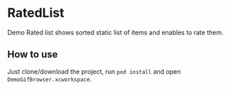 # RatedList

Demo Rated list shows sorted static list of items and enables to rate them.

## How to use

Just clone/download the project, run `pod install` and open `DemoGifBrowser.xcworkspace`.
